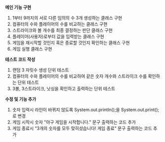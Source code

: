 **메인 기능 구현**
1. 1부터 9까지의 서로 다른 임의의 수 3개 생성하는 클래스 구현
2. 컴퓨터의 수와 플레이어의 수를 비교하는 클래스 구현
3. 스트라이크와 볼 개수를 최종 결정하는 판단 클래스 구현
4. 플레이어(사용자)로부터 값을 입력받는 클래스 구현
5. 게임을 재시작할 것인지 혹은 종료할 것인지 확인하는 클래스 구현
6. 게임 실행 클래스 구현

**테스트 코드 작성**
1. 랜덤 3 자릿수 생성 단위 테스트
2. 컴퓨터의 수와 플레이어의 수를 비교하여 같은 숫자 개수와 스트라이크 수를 확인하는 단위 테스트
3. 3볼, 3스트라이크, 낫싱을 확인하고 출력하는 단위 테스트

**수정 및 기능 추가**
1. 숫자 입력시 라인이 바뀌지 않도록 System.out.println();을 System.out.print();로 변경
2. 게임 시작시 숫자 "야구 게임을 시작합니다." 문구 출력하는 코드 추가
3. 게임 종료시 "3개의 숫자를 모두 맞히셨습니다! 게임 종료" 문구 출력하는 코드 추가